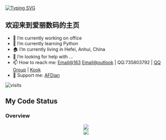 <!-- markdownlint-disable MD026 MD031 MD033 MD036 MD041 -->
[![Typing SVG](https://readme-typing-svg.herokuapp.com?size=25&duration=2500&color=8C43EA&vCenter=true&width=200&height=40&lines=Hi+Welcome+My+Friend;尊死)](https://git.io/typing-svg)

## 欢迎来到爱丽数码的主页  

- 🔭 I’m currently working on office
- 🌱 I’m currently learning Python
- 🏠 I’m currently living in Hefei, Anhui, China
- 🤔 I’m looking for help with ...
- 📫 How to reach me: [Email@163](mailto:Z735803792@163.com) [Email@outlook](mailto:agnes.digital@outlook.com) | QQ:735803792 | [QQ Group](https://jq.qq.com/?_wv=1027&k=HdjoCcAe) | [Kook](https://kook.top/BwuSMo)
- 🤝 Support me: [AFDian](https://afdian.net/a/agnes_digital)

![visits](https://count.getloli.com/get/@Agnes4m?theme=rule15)

## My Code Status

### Overview

<div align="center"><img src="https://github-readme-stats.vercel.app/api?username=Agnes4m&show_icons=true" />

<div align="center"> <img src="https://metrics.lecoq.io/Agnes4m?template=classic&config.timezone=Asia%2FShanghai"> </div>
